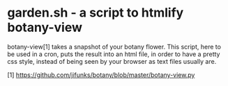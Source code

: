 # garden.sh - a script to htmlify botany-view

botany-view[1] takes a snapshot of your botany flower.
This script, here to be used in a cron, puts the result into an html file,
in order to have a pretty css style, instead of being seen by your browser
as text files usually are.

[1] https://github.com/jifunks/botany/blob/master/botany-view.py
